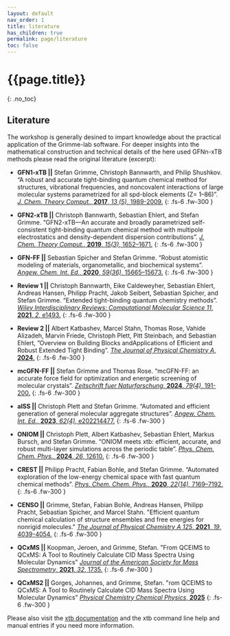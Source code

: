 ```yaml
---
layout: default
nav_order: 1
title: literature
has_children: true
permalink: page/literature
toc: false
---
```

# {{page.title}}
{: .no_toc}

## Literature

The workshop is generally desined to impart knowledge about the practical application of the Grimme-lab software.
For deeper insights into the mathematical construction and technical details of the here used GFNn-xTB methods please read the original literature (excerpt):


- **GFN1-xTB ||** Stefan Grimme, Christoph Bannwarth, and Philip Shushkov. “A robust and accurate tight-binding quantum chemical method for structures, vibrational frequencies, and noncovalent interactions of large molecular systems parametrized for all spd-block elements (Z= 1–86)”.
[*J. Chem. Theory Comput.*, **2017**, *13 (5)*, 1989-2009.](https://doi.org/10.1021/acs.jctc.7b00118)
{: .fs-6 .fw-300 }

- **GFN2-xTB ||** Christoph Bannwarth, Sebastian Ehlert, and Stefan Grimme. “GFN2-xTB—An accurate and broadly parametrized self-consistent tight-binding quantum chemical method with multipole electrostatics and density-dependent dispersion contributions”. 
[*J. Chem. Theory Comput.*, **2019**, *15(3)*, 1652–1671.](https://doi.org/10.1021/acs.jctc.8b01176)
{: .fs-6 .fw-300 }

- **GFN-FF ||** Sebastian Spicher and Stefan Grimme. “Robust atomistic modeling of materials, organometallic, and biochemical systems”. 
[*Angew. Chem. Int. Ed.*, **2020**,  *59(36)*, 15665–15673.](https://doi.org/10.1002/anie.202004239)
{: .fs-6 .fw-300 }

- **Review 1 ||** Christoph Bannwarth, Eike Caldeweyher, Sebastian Ehlert, Andreas Hansen, Philipp Pracht, Jakob Seibert, Sebastian Spicher, and Stefan Grimme. “Extended tight-binding quantum chemistry methods”.
[*Wiley Interdisciplinary Reviews: Computational Molecular Science 11*, **2021**, *2*,  e1493.](https://doi.org/10.1002/wcms.1493)
{: .fs-6 .fw-300 }

- **Review 2 ||** Albert Katbashev, Marcel Stahn, Thomas Rose, Vahide Alizadeh, Marvin Friede, Christoph Plett, Pitt Steinbach, and Sebastian Ehlert, ”Overview on Building Blocks andApplications of Efficient and Robust Extended Tight Binding”.
[*The Journal of Physical Chemistry A*, **2024**.](https://pubs.acs.org/doi/full/10.1021/acs.jpca.4c08263?casa_token=uPgML0DDBQQAAAAA%3AbIgVs5hy8fjkePOx3okkJYNKnRYMuFCv6Wd-jCEUMJurAvCARtBVt5lHh-IYNmL_WS_MGxSGlyoxOw)
{: .fs-6 .fw-300 }

- **mcGFN-FF ||** Stefan Grimme and Thomas Rose. “mcGFN-FF: an accurate force field for optimization and energetic screening of molecular crystals”. 
[*Zeitschrift fuer Naturforschung*, **2024**, *79(4)*, 191-200.](https://doi.org/10.1515/znb-2023-0088)
{: .fs-6 .fw-300 }

- **aISS ||** Christoph Plett and Stefan Grimme. “Automated and efficient generation of general molecular aggregate structures”. 
[*Angew. Chem. Int. Ed.*, **2023**, *62(4)*, e202214477.](https://doi.org/10.1002/anie.202214477)
{: .fs-6 .fw-300 }

- **ONIOM ||** Christoph Plett, Albert Katbashev, Sebastian Ehlert, Markus Bursch, and Stefan Grimme. “ONIOM meets xtb: efficient, accurate, and robust multi-layer simulations across the periodic table”. 
[*Phys. Chem. Chem. Phys.*, **2024**, *26*, 12610.](https://doi.org/10.1039/D3CP02178E)
{: .fs-6 .fw-300 }

- **CREST ||** Philipp Pracht, Fabian Bohle, and Stefan Grimme. “Automated exploration of the low-energy chemical space with fast quantum chemical methods”. 
[*Phys. Chem. Chem. Phys.*, **2020**, *22(14)*, 7169–7192.](https://doi.org/10.1039/C9CP06869D)
{: .fs-6 .fw-300 }

- **CENSO ||** Grimme, Stefan, Fabian Bohle, Andreas Hansen, Philipp Pracht, Sebastian Spicher, and Marcel Stahn. "Efficient quantum chemical calculation of structure ensembles and free energies for nonrigid molecules." 
[*The Journal of Physical Chemistry A 125*, **2021**, *19*, 4039-4054.](https://doi.org/10.1021/acs.jpca.1c00971)
{: .fs-6 .fw-300 }

- **QCxMS ||** Koopman, Jeroen, and Grimme, Stefan. "From QCEIMS to QCxMS: A Tool to Routinely Calculate CID Mass Spectra Using Molecular Dynamics" 
[*Journal of the American Society for Mass Spectrometry*, **2021**, *32*, 1735.](https://pubs.acs.org/doi/10.1021/jasms.1c00098)
{: .fs-6 .fw-300 }

- **QCxMS2 ||** Gorges, Johannes, and Grimme, Stefan. "rom QCEIMS to QCxMS: A Tool to Routinely Calculate CID Mass Spectra Using Molecular Dynamics" 
[*Physical Chemistry Chemical Physics*, **2025**](https://pubs.rsc.org/en/content/articlelanding/2025/cp/d5cp00316d)
{: .fs-6 .fw-300 }


Please also visit the [xtb documentation](https://xtb-docs.readthedocs.io/en/latest/) and the xtb command line help and manual entries if you need more information.

